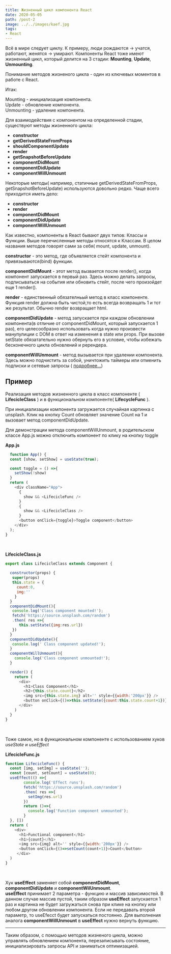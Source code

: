 ```yaml
---
title: Жизненный цикл компонента React
date: 2020-05-05
path: /post-2
image: ../../images/kaef.jpg
tags: 
- React
---
```


Всё в мире следует циклу. К примеру, люди рождаются -> учатся, работают, женятся -> умирают.
Компоненты React тоже имеют жизненный цикл, который делится на 3 стадии: **Mounting**, **Update**, **Unmounting**.

Понимание методов жизненого цикла - один из ключевых моментов в работе с React.

Итак:

 Mounting - инициализация компонента.<br>
 Update - обновление компонента.<br>
 Unmounting - удаление компонента.<br>

Для взаимодействия с компонентом на определенной стадии, существуют методы жизненного цикла:

* **constructor**
* **getDerivedStateFromProps**
* **shouldComponentUpdate**
* **render**
* **getSnapshotBeforeUpdate**
* **componentDidMount**
* **componentDidUpdate**
* **componentWillUnmount**

Некоторые методы( например, статичные getDerivedStateFromProps, getSnapshotBeforeUpdate) используются довольно редко.
Чаще всего приходится иметь дело:
* **constructor**
* **render**
* **componentDidMount**
* **componentDidUpdate**
* **componentWillUnmount**

Как известно, компоненты в React бывают двух типов: Классы и Функции. 
Выше перечисленные методы относятся к Классам.
В целом названия методов говорят сами за себя( mount, update, unmount). 

**constructor** - это метод, где объявляется стейт компонента и привязываются(bind) функции.

**componentDidMount** - этот метод вызвается после render(), когда компонент запускается в первый раз. Здесь можно делать запросы, подписываться на события или обновить стейт, после чего произойдет еще 1 render().

**render** - единственный обязателньый метод в класс компоненте. Функция render должна быть чистой,то есть всегда возвращать 1 и тот же результат. Обычно render возвращает html.

**componentDidUpdate** - метод запускается при каждом обновлении компонента(в отличие от componentDidMount, который запускается 1 раз), его целесообразно использовать когда нужно произвести манупулиции с DOM в ответ на изменения в state или props. При вызове setState обязатательно нужно обернуть его в условие, чтобы избежать бесконечного цикла обновлений и ререндера.

**componentWillUnmount** - метод вызывается при удалении компонента. Здесь можно подчистить за собой, уничтожить таймеры или отменить подписки и сетевые запросы ( [ подробнее...](https://developer.mozilla.org/ru/docs/Web/API/AbortController/abort ))

## Пример
Реализация методов жизненного цикла в класс компоненте ( **LifecicleClass** ) и в функциональном компоненте( **LifecycleFunc** ).


При инициализации компонента загружается случайная картинка с unsplash.
Клик на кнопку Count обновляет значение Count на 1 и вызовает метод componentDidUpdate.

Для демонстрации метода componentWillUnmount, в родительском классе App.js можно отключить компонент по клику на кнопку toggle

**App.js**

```javascript
  function App() {
  const [show, setShow] = useState(true);

  const toggle = () =>{
    setShow(!show)
  }
  return (
    <div className="App">
      {
        show && <LifecicleFunc />
      }
      {
        show && <LifecicleClass />
      }
      <button onClick={toggle}>Toggle component</button>
    </div>
  );
}
```
<br/>

**LifecicleClass.js** <br />

```javascript
export class LifecicleClass extends Component {
  
  constructor(props) {
   super(props) 
   this.state = {
     count:0,
     img:''
    }
  }
  componentDidMount(){
   console.log('Class component mounted!');
   fetch('https://source.unsplash.com/random')
   .then( res =>{
      this.setState({img:res.url})
   })
  }
  componentDidUpdate(){
   console.log(' Class component updated!'); 
  }
  componentWillUnmount(){
    console.log('Class component unmounted!');
  }

  render() {
    return (
      <div>
        <h1>Class Component</h1>
        <h2>{this.state.count}</h2>
        <img src={this.state.img} alt='' style={{width:'200px'}} />
        <button onClick={()=>this.setState({count:this.state.count+1})} >Count</button>
      </div>
    )
  }
}
```
<br/>

Тоже самое, но в функциональном компоненте с использованием хуков *useState* и *useEffect* <br/>

**LifecicleFunc.js**
```javascript
function LifecicleFunc() {
  const [img, setImg] = useState('');
  const [count, setCount] = useState(0);
  useEffect(() =>{
        console.log('Effect runs');
        fetch('https://source.unsplash.com/random')
        .then( res =>{
          setImg(res.url)
        })
        return ()=>{
          console.log('Function component unmounted');
        }
  }, [])  
  return (
    <div>
      <h1>Functional component</h1>
      <h1>{count}</h1>
      <img src={img} alt='' style={{width:'200px'}} />
      <button onClick={()=>setCount(count+1)}>Count</button>
     </div>
  )
}
```
<br/>

Хук **useEffect** заменяет собой **componentDidMount**, **componentDidUpdate** и **componentWilUnmount**.<br> 
**useEffect** принимает 2 параметра - функцию и массив зависимостей. В данном случае массив пустой, таким образом **useEffect** запускается 1 раз и картинка не будет загружаться снова при клике на кнопку или любом другом обновлении компонента. Если не передавать второй параметр, то useEfecct будет запускаться постоянно. Для выполнения аналога **componentWillUnmount** в **useEffect** нужно вернуть функцию.

---
Таким образом, с помощью методов жизненого цикла, можно управлять обновлением компонента, перезаписывать состояние, инициализировать запросы API и заниматься оптимизацией. 